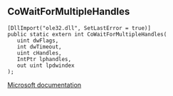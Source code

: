 ## CoWaitForMultipleHandles

```
[DllImport("ole32.dll", SetLastError = true)]
public static extern int CoWaitForMultipleHandles(
   uint dwFlags,
   int dwTimeout,
   uint cHandles,
   IntPtr lphandles,
   out uint lpdwindex
);
```

[Microsoft documentation](https://docs.microsoft.com/en-us/windows/win32/api/combaseapi/nf-combaseapi-cowaitformultiplehandles)
